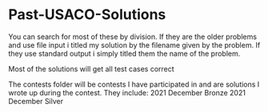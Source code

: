 # Past-USACO-Solutions
You can search for most of these by division. If they are the older problems and use file input i titled my solution by the filename given by the problem. If they use standard output i simply titled them the name of the problem.

Most of the solutions will get all test cases correct

The contests folder will be contests I have participated in and are solutions I wrote up during the contest.
They include:
2021 December Bronze
2021 December Silver
